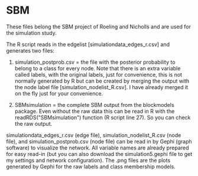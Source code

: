 # SBM

These files belong the SBM project of Roeling and Nicholls and are used for the simulation study.

The R script reads in the edgelist [simulationdata_edges_r.csv] and generates two files: 

1. simulation_postprob.csv = the file with the posterior probability to belong to a class for every node. Note that there is an extra variable called labels, with the original labels, just for convenience, this is not normally generated by R but can be created by merging the output with the node label file [simulation_nodelist_R.csv]. I have already merged it on the fly just for your convenience. 

2. SBMsimulation = the complete SBM output from the blockmodels package. Even without the raw data this can be read in R with the readRDS("SBMsimulation") function (R script line 27). So you can check the raw output.


simulationdata_edges_r.csv (edge file), simulation_nodelist_R.csv (node file), and simulation_postprob.csv (node file) can be read in by Gephi (graph software) to visualize the network. All variable names are already prepared for easy read-in (but you can also download the simulation5.gephi file to get my settings and network configuration). The .png files are the plots generated by Gephi for the raw labels and class membership models.



